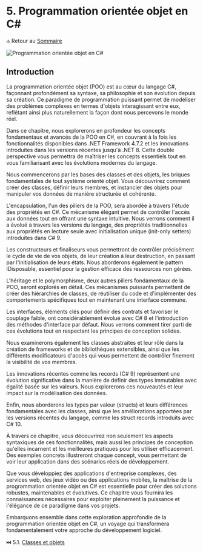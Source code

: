 # 5. Programmation orientée objet en C#

🔝 Retour au [Sommaire](/SOMMAIRE.md)

![Programmation orientée objet en C#](https://via.placeholder.com/800x200?text=Programmation+orient%C3%A9e+objet+en+C%23)

## Introduction

La programmation orientée objet (POO) est au cœur du langage C#, façonnant profondément sa syntaxe, sa philosophie et son évolution depuis sa création. Ce paradigme de programmation puissant permet de modéliser des problèmes complexes en termes d'objets interagissant entre eux, reflétant ainsi plus naturellement la façon dont nous percevons le monde réel.

Dans ce chapitre, nous explorerons en profondeur les concepts fondamentaux et avancés de la POO en C#, en couvrant à la fois les fonctionnalités disponibles dans .NET Framework 4.7.2 et les innovations introduites dans les versions récentes jusqu'à .NET 8. Cette double perspective vous permettra de maîtriser les concepts essentiels tout en vous familiarisant avec les évolutions modernes du langage.

Nous commencerons par les bases des classes et des objets, les briques fondamentales de tout système orienté objet. Vous découvrirez comment créer des classes, définir leurs membres, et instancier des objets pour manipuler vos données de manière structurée et cohérente.

L'encapsulation, l'un des piliers de la POO, sera abordée à travers l'étude des propriétés en C#. Ce mécanisme élégant permet de contrôler l'accès aux données tout en offrant une syntaxe intuitive. Nous verrons comment il a évolué à travers les versions du langage, des propriétés traditionnelles aux propriétés en lecture seule avec initialisation unique (init-only setters) introduites dans C# 9.

Les constructeurs et finaliseurs vous permettront de contrôler précisément le cycle de vie de vos objets, de leur création à leur destruction, en passant par l'initialisation de leurs états. Nous aborderons également le pattern IDisposable, essentiel pour la gestion efficace des ressources non gérées.

L'héritage et le polymorphisme, deux autres piliers fondamentaux de la POO, seront explorés en détail. Ces mécanismes puissants permettent de créer des hiérarchies de classes, de réutiliser du code et d'implémenter des comportements spécifiques tout en maintenant une interface commune.

Les interfaces, éléments clés pour définir des contrats et favoriser le couplage faible, ont considérablement évolué avec C# 8 et l'introduction des méthodes d'interface par défaut. Nous verrons comment tirer parti de ces évolutions tout en respectant les principes de conception solides.

Nous examinerons également les classes abstraites et leur rôle dans la création de frameworks et de bibliothèques extensibles, ainsi que les différents modificateurs d'accès qui vous permettent de contrôler finement la visibilité de vos membres.

Les innovations récentes comme les records (C# 9) représentent une évolution significative dans la manière de définir des types immutables avec égalité basée sur les valeurs. Nous explorerons ces nouveautés et leur impact sur la modélisation des données.

Enfin, nous aborderons les types par valeur (structs) et leurs différences fondamentales avec les classes, ainsi que les améliorations apportées par les versions récentes du langage, comme les struct records introduits avec C# 10.

À travers ce chapitre, vous découvrirez non seulement les aspects syntaxiques de ces fonctionnalités, mais aussi les principes de conception qu'elles incarnent et les meilleures pratiques pour les utiliser efficacement. Des exemples concrets illustreront chaque concept, vous permettant de voir leur application dans des scénarios réels de développement.

Que vous développiez des applications d'entreprise complexes, des services web, des jeux vidéo ou des applications mobiles, la maîtrise de la programmation orientée objet en C# est essentielle pour créer des solutions robustes, maintenables et évolutives. Ce chapitre vous fournira les connaissances nécessaires pour exploiter pleinement la puissance et l'élégance de ce paradigme dans vos projets.

Embarquons ensemble dans cette exploration approfondie de la programmation orientée objet en C#, un voyage qui transformera fondamentalement votre approche du développement logiciel.

⏭️ 5.1. [Classes et objets](/05-programmation-orientee-objet-en-csharp/5-1-classes-et-objets.md)
